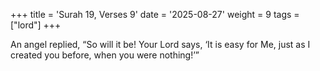 +++
title = 'Surah 19, Verses 9'
date = '2025-08-27'
weight = 9
tags = ["lord"]
+++

An angel replied, “So will it be! Your Lord says, ‘It is easy for Me, just as I created you before, when you were nothing!’”